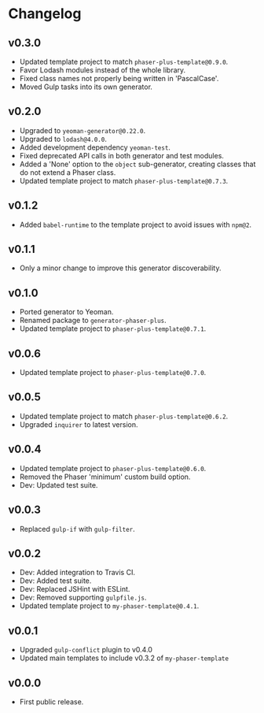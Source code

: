 Changelog
=========

## v0.3.0
-  Updated template project to match `phaser-plus-template@0.9.0`.
-  Favor Lodash modules instead of the whole library.
-  Fixed class names not properly being written in 'PascalCase'.
-  Moved Gulp tasks into its own generator.

## v0.2.0
-  Upgraded to `yeoman-generator@0.22.0`.
-  Upgraded to `lodash@4.0.0`.
-  Added development dependency `yeoman-test`.
-  Fixed deprecated API calls in both generator and test modules.
-  Added a 'None' option to the `object` sub-generator, creating classes that do not extend a Phaser class.
-  Updated template project to match `phaser-plus-template@0.7.3`.

## v0.1.2
-  Added `babel-runtime` to the template project to avoid issues with `npm@2`.

## v0.1.1
-  Only a minor change to improve this generator discoverability.

## v0.1.0
-  Ported generator to Yeoman.
-  Renamed package to `generator-phaser-plus`.
-  Updated template project to `phaser-plus-template@0.7.1`.

## v0.0.6
-  Updated template project to `phaser-plus-template@0.7.0`.

## v0.0.5
-  Updated template project to match `phaser-plus-template@0.6.2`.
-  Upgraded `inquirer` to latest version.

## v0.0.4
-  Updated template project to `phaser-plus-template@0.6.0`.
-  Removed the Phaser 'minimum' custom build option.
-  Dev: Updated test suite.

## v0.0.3
-  Replaced `gulp-if` with `gulp-filter`.

## v0.0.2
-  Dev: Added integration to Travis CI.
-  Dev: Added test suite.
-  Dev: Replaced JSHint with ESLint.
-  Dev: Removed supporting `gulpfile.js`.
-  Updated template project to `my-phaser-template@0.4.1`.

## v0.0.1
-  Upgraded `gulp-conflict` plugin to v0.4.0
-  Updated main templates to include v0.3.2 of `my-phaser-template`

## v0.0.0
-  First public release.
